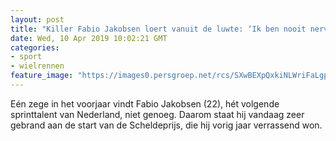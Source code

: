 ```yaml
---
layout: post
title: "Killer Fabio Jakobsen loert vanuit de luwte: ‘Ik ben nooit nerveus’"
date: Wed, 10 Apr 2019 10:02:21 GMT
categories: 
- sport 
- wielrennen 
feature_image: "https://images0.persgroep.net/rcs/SXwBEXpQxkiNLWriFaLgp-8hGlQ/diocontent/145161781/_fitwidth/400/?appId=21791a8992982cd8da851550a453bd7f&quality=0.7"
---
```


Eén zege in het voorjaar vindt Fabio Jakobsen (22), hét volgende sprinttalent van Nederland, niet genoeg. Daarom staat hij vandaag zeer gebrand aan de start van de Scheldeprijs, die hij vorig jaar verrassend won.
